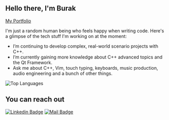 ## Hello there, I'm Burak
[My Portfolio](https://burakcanakinci.netlify.app/)

I'm just a random human being who feels happy when writing code. Here's a glimpse of the tech stuff I'm working on at the moment:

- I’m continuing to develop complex, real-world scenario projects with C++.
- I’m currently gaining more knowledge about C++ advanced topics and the Qt Framework.
- Ask me about C++, Vim, touch typing, keyboards, music production, audio engineering and a bunch of other things.

![Top Languages](https://github-readme-stats.vercel.app/api/top-langs?username=burakcanakinci&show_icons=true&locale=en&layout=compact&theme=chartreuse-dark&hide=HTML,CSS,SCSS,Makefile)











## You can reach out

[![Linkedin Badge](https://img.shields.io/badge/linkedin-%230077B5.svg?&style=for-the-badge&logo=linkedin&logoColor=white)](https://www.linkedin.com/in/burakcanakinci/)
[![Mail Badge](https://img.shields.io/badge/email-c14438?style=for-the-badge&logo=Gmail&logoColor=white&link=mailto:ayatalzaidi2000@gmail.com)](mailto:burakakinci.bca@gmail.com)


